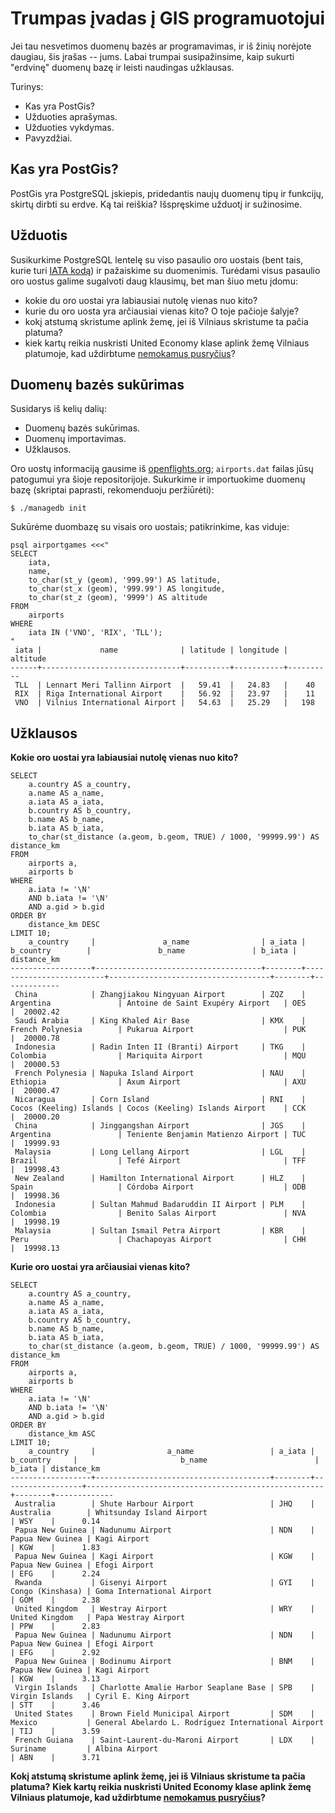 Trumpas įvadas į GIS programuotojui
===================================

Jei tau nesvetimos duomenų bazės ar programavimas, ir iš žinių norėjote
daugiau, šis įrašas -- jums. Labai trumpai susipažinsime, kaip sukurti
"erdvinę" duomenų bazę ir leisti naudingas užklausas.

Turinys:
- Kas yra PostGis?
- Užduoties aprašymas.
- Užduoties vykdymas.
- Pavyzdžiai.

Kas yra PostGis?
----------------

PostGis yra PostgreSQL įskiepis, pridedantis naujų duomenų tipų ir funkcijų,
skirtų dirbti su erdve. Ką tai reiškia? Išspręskime užduotį ir sužinosime.

Užduotis
--------

Susikurkime PostgreSQL lentelę su viso pasaulio oro uostais (bent tais, kurie
turi [IATA kodą][1]) ir pažaiskime su duomenimis. Turėdami visus pasaulio oro
uostus galime sugalvoti daug klausimų, bet man šiuo metu įdomu:
- kokie du oro uostai yra labiausiai nutolę vienas nuo kito?
- kurie du oro uosta yra arčiausiai vienas kito? O toje pačioje šalyje?
- kokį atstumą skristume aplink žemę, jei iš Vilniaus skristume ta pačia platuma?
- kiek kartų reikia nuskristi United Economy klase aplink žemę Vilniaus
  platumoje, kad uždirbtume [nemokamus pusryčius][2]?

Duomenų bazės sukūrimas
-----------------------

Susidarys iš kelių dalių:
- Duomenų bazės sukūrimas.
- Duomenų importavimas.
- Užklausos.

Oro uostų informaciją gausime iš [openflights.org][3]; `airports.dat` failas
jūsų patogumui yra šioje repositorijoje. Sukurkime ir importuokime duomenų bazę
(skriptai paprasti, rekomenduoju peržiūrėti):

```
$ ./managedb init
```

Sukūrėme duombazę su visais oro uostais; patikrinkime, kas viduje:

```
psql airportgames <<<"
SELECT
    iata,
    name,
    to_char(st_y (geom), '999.99') AS latitude,
    to_char(st_x (geom), '999.99') AS longitude,
    to_char(st_z (geom), '9999') AS altitude
FROM
    airports
WHERE
    iata IN ('VNO', 'RIX', 'TLL');
"
 iata |             name              | latitude | longitude | altitude
------+-------------------------------+----------+-----------+----------
 TLL  | Lennart Meri Tallinn Airport  |   59.41  |   24.83   |    40
 RIX  | Riga International Airport    |   56.92  |   23.97   |    11
 VNO  | Vilnius International Airport |   54.63  |   25.29   |   198
```

Užklausos
---------

**Kokie oro uostai yra labiausiai nutolę vienas nuo kito?**

```
SELECT
    a.country AS a_country,
    a.name AS a_name,
    a.iata AS a_iata,
    b.country AS b_country,
    b.name AS b_name,
    b.iata AS b_iata,
    to_char(st_distance (a.geom, b.geom, TRUE) / 1000, '99999.99') AS distance_km
FROM
    airports a,
    airports b
WHERE
    a.iata != '\N'
    AND b.iata != '\N'
    AND a.gid > b.gid
ORDER BY
    distance_km DESC
LIMIT 10;
    a_country     |               a_name                | a_iata |        b_country        |               b_name               | b_iata | distance_km
------------------+-------------------------------------+--------+-------------------------+------------------------------------+--------+-------------
 China            | Zhangjiakou Ningyuan Airport        | ZQZ    | Argentina               | Antoine de Saint Exupéry Airport   | OES    |  20002.42
 Saudi Arabia     | King Khaled Air Base                | KMX    | French Polynesia        | Pukarua Airport                    | PUK    |  20000.78
 Indonesia        | Radin Inten II (Branti) Airport     | TKG    | Colombia                | Mariquita Airport                  | MQU    |  20000.53
 French Polynesia | Napuka Island Airport               | NAU    | Ethiopia                | Axum Airport                       | AXU    |  20000.47
 Nicaragua        | Corn Island                         | RNI    | Cocos (Keeling) Islands | Cocos (Keeling) Islands Airport    | CCK    |  20000.20
 China            | Jinggangshan Airport                | JGS    | Argentina               | Teniente Benjamin Matienzo Airport | TUC    |  19999.93
 Malaysia         | Long Lellang Airport                | LGL    | Brazil                  | Tefé Airport                       | TFF    |  19998.43
 New Zealand      | Hamilton International Airport      | HLZ    | Spain                   | Córdoba Airport                    | ODB    |  19998.36
 Indonesia        | Sultan Mahmud Badaruddin II Airport | PLM    | Colombia                | Benito Salas Airport               | NVA    |  19998.19
 Malaysia         | Sultan Ismail Petra Airport         | KBR    | Peru                    | Chachapoyas Airport                | CHH    |  19998.13
```

**Kurie oro uostai yra arčiausiai vienas kito?**
```
SELECT
    a.country AS a_country,
    a.name AS a_name,
    a.iata AS a_iata,
    b.country AS b_country,
    b.name AS b_name,
    b.iata AS b_iata,
    to_char(st_distance (a.geom, b.geom, TRUE) / 1000, '99999.99') AS distance_km
FROM
    airports a,
    airports b
WHERE
    a.iata != '\N'
    AND b.iata != '\N'
    AND a.gid > b.gid
ORDER BY
    distance_km ASC
LIMIT 10;
    a_country     |                a_name                 | a_iata |    b_country     |                       b_name                        | b_iata | distance_km
------------------+---------------------------------------+--------+------------------+-----------------------------------------------------+--------+-------------
 Australia        | Shute Harbour Airport                 | JHQ    | Australia        | Whitsunday Island Airport                           | WSY    |      0.14
 Papua New Guinea | Nadunumu Airport                      | NDN    | Papua New Guinea | Kagi Airport                                        | KGW    |      1.83
 Papua New Guinea | Kagi Airport                          | KGW    | Papua New Guinea | Efogi Airport                                       | EFG    |      2.24
 Rwanda           | Gisenyi Airport                       | GYI    | Congo (Kinshasa) | Goma International Airport                          | GOM    |      2.38
 United Kingdom   | Westray Airport                       | WRY    | United Kingdom   | Papa Westray Airport                                | PPW    |      2.83
 Papua New Guinea | Nadunumu Airport                      | NDN    | Papua New Guinea | Efogi Airport                                       | EFG    |      2.92
 Papua New Guinea | Bodinumu Airport                      | BNM    | Papua New Guinea | Kagi Airport                                        | KGW    |      3.13
 Virgin Islands   | Charlotte Amalie Harbor Seaplane Base | SPB    | Virgin Islands   | Cyril E. King Airport                               | STT    |      3.46
 United States    | Brown Field Municipal Airport         | SDM    | Mexico           | General Abelardo L. Rodríguez International Airport | TIJ    |      3.59
 French Guiana    | Saint-Laurent-du-Maroni Airport       | LDX    | Suriname         | Albina Airport                                      | ABN    |      3.71
```

**Kokį atstumą skristume aplink žemę, jei iš Vilniaus skristume ta pačia platuma?**
**Kiek kartų reikia nuskristi United Economy klase aplink žemę Vilniaus
  platumoje, kad uždirbtume [nemokamus pusryčius][2]?**


[1]: https://en.wikipedia.org/wiki/International_Air_Transport_Association_code
[2]: https://www.united.com/ual/en/us/fly/mileageplus/premier/full-premier-benefits-chart.html
[3]: https://openflights.org/data.html
